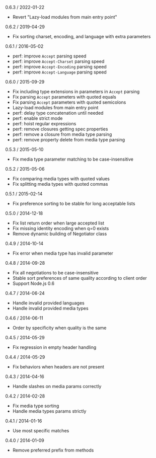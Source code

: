 0.6.3 / 2022-01-22


  * Revert "Lazy-load modules from main entry point"

0.6.2 / 2019-04-29


  * Fix sorting charset, encoding, and language with extra parameters

0.6.1 / 2016-05-02


  * perf: improve `Accept` parsing speed
  * perf: improve `Accept-Charset` parsing speed
  * perf: improve `Accept-Encoding` parsing speed
  * perf: improve `Accept-Language` parsing speed

0.6.0 / 2015-09-29


  * Fix including type extensions in parameters in `Accept` parsing
  * Fix parsing `Accept` parameters with quoted equals
  * Fix parsing `Accept` parameters with quoted semicolons
  * Lazy-load modules from main entry point
  * perf: delay type concatenation until needed
  * perf: enable strict mode
  * perf: hoist regular expressions
  * perf: remove closures getting spec properties
  * perf: remove a closure from media type parsing
  * perf: remove property delete from media type parsing

0.5.3 / 2015-05-10


  * Fix media type parameter matching to be case-insensitive

0.5.2 / 2015-05-06


  * Fix comparing media types with quoted values
  * Fix splitting media types with quoted commas

0.5.1 / 2015-02-14


  * Fix preference sorting to be stable for long acceptable lists

0.5.0 / 2014-12-18


  * Fix list return order when large accepted list
  * Fix missing identity encoding when q=0 exists
  * Remove dynamic building of Negotiator class

0.4.9 / 2014-10-14


  * Fix error when media type has invalid parameter

0.4.8 / 2014-09-28


  * Fix all negotiations to be case-insensitive
  * Stable sort preferences of same quality according to client order
  * Support Node.js 0.6

0.4.7 / 2014-06-24


  * Handle invalid provided languages
  * Handle invalid provided media types

0.4.6 / 2014-06-11


  *  Order by specificity when quality is the same

0.4.5 / 2014-05-29


  * Fix regression in empty header handling

0.4.4 / 2014-05-29


  * Fix behaviors when headers are not present

0.4.3 / 2014-04-16


  * Handle slashes on media params correctly

0.4.2 / 2014-02-28


  * Fix media type sorting
  * Handle media types params strictly

0.4.1 / 2014-01-16


  * Use most specific matches

0.4.0 / 2014-01-09


  * Remove preferred prefix from methods
